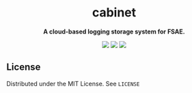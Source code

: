 <div style="text-align: center;">

# cabinet

<p>
  <b>A cloud-based logging storage system for FSAE.</b>
</p>

[![](https://github.com/illinois-tech-motorsports/cabinet/actions/workflows/build.yml/badge.svg)](https://github.com/illinois-tech-motorsports/cabinet/actions/workflows/build.yml)
[![](https://img.shields.io/github/license/illinois-tech-motorsports/cabinet)](https://github.com/illinois-tech-motorsports/cabinet/blob/main/LICENSE)
[![](https://img.shields.io/tokei/lines/github/illinois-tech-motorsports/cabinet)](https://github.com/illinois-tech-motorsports/cabinet)
</div>

## License

Distributed under the MIT License. See `LICENSE`
